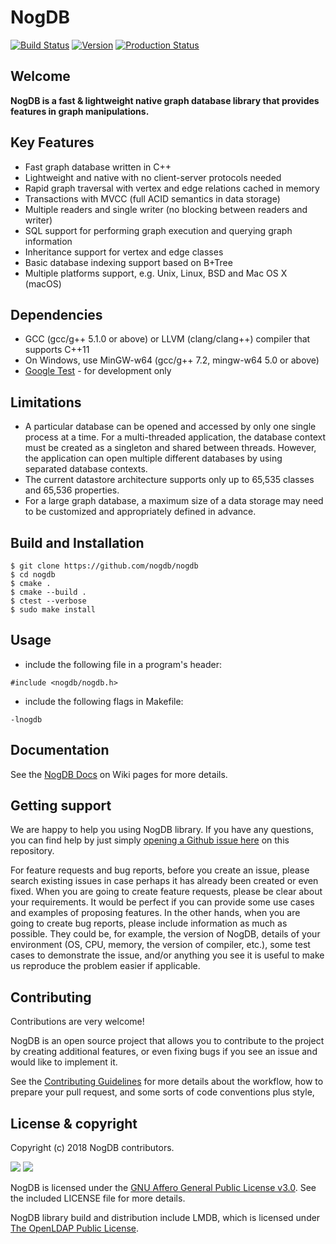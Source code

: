 # NogDB

[![Build Status](https://travis-ci.org/nogdb/nogdb.svg?branch=develop)](https://travis-ci.org/nogdb/nogdb)
[![Version](https://img.shields.io/badge/version-0.12.0%20beta-blue.svg)]()
[![Production Status](https://img.shields.io/badge/status-unstable-red.svg)]()

## Welcome
**NogDB is a fast & lightweight native graph database library that provides features in graph manipulations.**

## Key Features
* Fast graph database written in C++
* Lightweight and native with no client-server protocols needed
* Rapid graph traversal with vertex and edge relations cached in memory
* Transactions with MVCC (full ACID semantics in data storage)
* Multiple readers and single writer (no blocking between readers and writer)
* SQL support for performing graph execution and querying graph information
* Inheritance support for vertex and edge classes
* Basic database indexing support based on B+Tree
* Multiple platforms support, e.g. Unix, Linux, BSD and Mac OS X (macOS)

## Dependencies
* GCC (gcc/g++ 5.1.0 or above) or LLVM (clang/clang++) compiler that supports C++11
* On Windows, use MinGW-w64 (gcc/g++ 7.2, mingw-w64 5.0 or above)
* [Google Test](https://github.com/google/googletest) - for development only

## Limitations
* A particular database can be opened and accessed by only one single process at a time. For a multi-threaded application, the database context must be created as a singleton and shared between threads. However, the application can open multiple different databases by using separated database contexts.
* The current datastore architecture supports only up to 65,535 classes and 65,536 properties.
* For a large graph database, a maximum size of a data storage may need to be customized and appropriately defined in advance.

## Build and Installation
```
$ git clone https://github.com/nogdb/nogdb
$ cd nogdb
$ cmake .
$ cmake --build .
$ ctest --verbose
$ sudo make install
```

## Usage
* include the following file in a program's header:
```
#include <nogdb/nogdb.h>
```
* include the following flags in Makefile:
```
-lnogdb
```

## Documentation

See the [NogDB Docs](https://github.com/nogdb/nogdb/wiki) on Wiki pages for more details.

## Getting support
We are happy to help you using NogDB library. If you have any questions, you can find help by just simply [opening a Github issue here](https://github.com/nogdb/nogdb/issues) on this repository.

For feature requests and bug reports, before you create an issue, please search existing issues in case perhaps it has already been created or even fixed. When you are going to create feature requests, please be clear about your requirements. It would be perfect if you can provide some use cases and examples of proposing features. 
In the other hands, when you are going to create bug reports, please include information as much as possible. They could be, for example, the version of NogDB, details of your environment (OS, CPU, memory, the version of compiler, etc.), some test cases to demonstrate the issue, and/or anything you see it is useful to make us reproduce the problem easier if applicable.

## Contributing
Contributions are very welcome!

NogDB is an open source project that allows you to contribute to the project by creating additional features, or even fixing bugs if you see an issue and would like to implement it.

See the [Contributing Guidelines](https://github.com/nogdb/nogdb/blob/develop/CONTRIBUTING.md) for more details about the workflow, how to prepare your pull request, and some sorts of code conventions plus style, 

## License & copyright
Copyright (c) 2018 NogDB contributors.

![](https://www.gnu.org/graphics/agplv3-155x51.png)
![](https://www.openldap.org/images/headers/LDAPlogo.gif)

NogDB is licensed under the [GNU Affero General Public License v3.0](https://www.gnu.org/licenses/agpl-3.0.en.html). See the included LICENSE file for more details.

NogDB library build and distribution include LMDB, which is licensed under [The OpenLDAP Public License](http://www.openldap.org/software/release/license.html).
